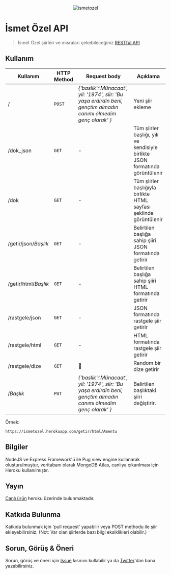 <p align="center">
  <img src="https://github.com/kerimkaan/ozel/blob/master/public/images/ozelavatar.png?raw=true" alt="ismetozel" title="İsmet Özel">
</p>

# İsmet Özel API

> İsmet Özel şiirleri ve mısraları çekebileceğiniz [RESTful API](https://ismetozel.herokuapp.com)

## Kullanım

| Kullanım | HTTP Method | Request body | Açıklama |
|--------------|-------------|--------------------------------------------------------------------------------------------------------------|-------------------------------------------------------------------------------|
| / | `POST` | *{'baslik':'Münacaat', yil: '1974', siir: 'Bu yaşa erdirdin beni, gençtim almadın canımı ölmedim genç olarak' }* | Yeni şiir ekleme |
| /dok_json | `GET` | - | Tüm şiirler başlığı, yılı ve kendisiyle birlikte JSON formatında görüntülenir |
| /dok | `GET` | - | Tüm şiirler başlığıyla birlikte HTML sayfası şeklinde görüntülenir |
| /getir/json/*Başlık* | `GET` | - | Belirtilen başlığa sahip şiiri JSON formatında getirir |
| /getir/html/*Başlık* | `GET` | - | Belirtilen başlığa sahip şiiri HTML formatında getirir |
| /rastgele/json | `GET` | - | JSON formatında rastgele şiir getirir |
| /rastgele/html | `GET` | - | HTML formatında rastgele şiir getirir |
| /rastgele/dize | `GET` | :construction: | Random bir dize getirir |
| /*Başlık* | `PUT` | *{'baslik':'Münacaat', yil: '1974', siir: 'Bu yaşa erdirdin beni, gençtim almadın canımı ölmedim genç olarak' }* | Belirtilen başlıktaki şiiri değiştirir. |

Örnek:
~~~~~
https://ismetozel.herokuapp.com/getir/html/Amentu
~~~~~

## Bilgiler

NodeJS ve Express Framework'ü ile Pug view engine kullanarak oluşturulmuştur, veritabanı olarak MongoDB Atlas, canlıya çıkarılması için Heroku kullanılmıştır.

## Yayın

[Canlı ürün](https://ismetozel.herokuapp.com) heroku üzerinde bulunmaktadır.

## Katkıda Bulunma

Katkıda bulunmak için 'pull request' yapabilir veya POST methodu ile şiir ekleyebilirsiniz. (Not: Var olan şiirlerde bazı bilgi eksiklikleri olabilir.) 

## Sorun, Görüş & Öneri

Sorun, görüş ve öneri için [Issue](https://github.com/kerimkaan/ozel/issues) kısmını kullabilir ya da [Twitter](https://twitter.com/kerimkaandonmez)'dan bana yazabilirsiniz.